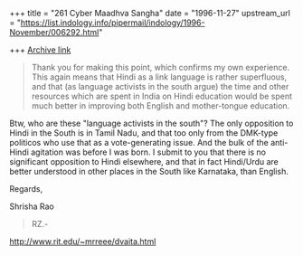 +++
title = "261 Cyber Maadhva Sangha"
date = "1996-11-27"
upstream_url = "https://list.indology.info/pipermail/indology/1996-November/006292.html"

+++
[Archive link](https://list.indology.info/pipermail/indology/1996-November/006292.html)

> Thank you for making this point, which confirms my own experience. This
> again means that Hindi as a link language is rather superfluous, and
> that (as language activists in the south argue) the time and other
> resources which are spent in India on Hindi education would be spent
> much better in improving both English and mother-tongue education.

Btw, who are these "language activists in the south"?  The only
opposition to Hindi in the South is in Tamil Nadu, and that too only
from the DMK-type politicos who use that as a vote-generating issue.
And the bulk of the anti-Hindi agitation was before I was born.  I
submit to you that there is no significant opposition to Hindi
elsewhere, and that in fact Hindi/Urdu are better understood in other
places in the South like Karnataka, than English.

Regards,

Shrisha Rao

> RZ.-

http://www.rit.edu/~mrreee/dvaita.html




